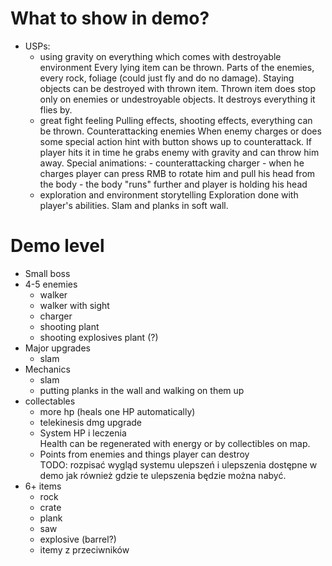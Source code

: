 # What to show in demo?

- USPs:
	- using gravity on everything which comes with destroyable environment
		Every lying item can be thrown. Parts of the enemies, every rock, foliage (could just fly and do no damage).
		Staying objects can be destroyed with thrown item. Thrown item does stop only on enemies or undestroyable objects. It destroys everything it flies by.
	- great fight feeling
		Pulling effects, shooting effects, everything can be thrown.
		Counterattacking enemies
			When enemy charges or does some special action hint with button shows up to counterattack. If player hits it in time he grabs enemy with gravity and can throw him away.
			Special animations:
				- counterattacking charger - when he charges player can press RMB to rotate him and pull his head from the body - the body "runs" further and player is holding his head
	- exploration and environment storytelling
		Exploration done with player's abilities. Slam and planks in soft wall.
		
		

# Demo level

- Small boss
- 4-5 enemies
  - walker
  - walker with sight
  - charger
  - shooting plant
  - shooting explosives plant (?)
- Major upgrades
  - slam
- Mechanics
  - slam
  - putting planks in the wall and walking on them up
- collectables
  - more hp (heals one HP automatically)
  - telekinesis dmg upgrade
  - System HP i leczenia\
    Health can be regenerated with energy or by collectibles on map.
  - Points from enemies and things player can destroy\
	TODO: rozpisać wygląd systemu ulepszeń i ulepszenia dostępne w demo jak również gdzie te ulepszenia będzie można nabyć.
- 6+ items
  - rock
  - crate
  - plank
  - saw
  - explosive (barrel?)
  - itemy z przeciwników